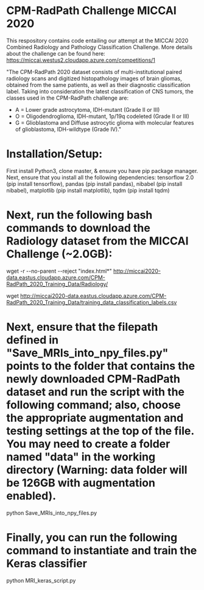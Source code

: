 # CPM-RadPath Challenge MICCAI 2020 
This respository contains code entailing our attempt at the MICCAI 2020 Combined Radiology and Pathology Classification Challenge. More details about the challenge can be found here: https://miccai.westus2.cloudapp.azure.com/competitions/1

"The CPM-RadPath 2020 dataset consists of multi-institutional paired radiology scans and digitized histopathology
images of brain gliomas, obtained from the same patients, as well as their diagnostic classification label. Taking
into consideration the latest classification of CNS tumors, the classes used in the CPM-RadPath challenge are:
- A = Lower grade astrocytoma, IDH-mutant (Grade II or III)
- O = Oligodendroglioma, IDH-mutant, 1p/19q codeleted (Grade II or III)
- G = Glioblastoma and Diffuse astrocytic glioma with molecular features of glioblastoma, IDH-wildtype (Grade IV)."

# Installation/Setup:
First install Python3, clone master, & ensure you have pip package manager. Next, ensure that you install all the following dependencies: tensorflow 2.0 (pip install tensorflow), pandas (pip install pandas), nibabel (pip install nibabel), matplotlib (pip install matplotlib), tqdm (pip install tqdm)

# Next, run the following bash commands to download the Radiology dataset from the MICCAI Challenge (~2.0GB):

wget -r --no-parent --reject "index.html*" http://miccai2020-data.eastus.cloudapp.azure.com/CPM-RadPath_2020_Training_Data/Radiology/

wget http://miccai2020-data.eastus.cloudapp.azure.com/CPM-RadPath_2020_Training_Data/training_data_classification_labels.csv

# Next, ensure that the filepath defined in "Save_MRIs_into_npy_files.py" points to the folder that contains the newly downloaded CPM-RadPath dataset and run the script with the following command; also, choose the appropriate augmentation and testing settings at the top of the file.  You may need to create a folder named "data" in the working directory (Warning: data folder will be 126GB with augmentation enabled).

python Save_MRIs_into_npy_files.py

# Finally, you can run the following command to instantiate and train the Keras classifier

python MRI_keras_script.py
